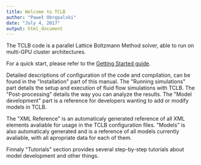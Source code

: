 ```yaml
---
title: Welcome to TCLB
author: "Paweł Obrępalski"
date: "July 4, 2017"
output: html_document
---
```


The TCLB code is a parallel Lattice Boltzmann Method solver, able to run on multi-GPU
cluster architectures.

For a quick start, please refer to the [Getting Started
guide](/1.-getting-started/installation/).

Detailed descriptions of configuration of the code and compilation, can be
found in the "Installation" part of this manual. The "Running simulations"
part details the setup and execution of fluid flow simulations with TCLB.
The "Post-processing" details the way you can analyze the results. The
"Model development" part is a reference for developers wanting to add or
modify models in TCLB.

The "XML Reference" is an automaticaly generated reference of all
XML elements avaliable for usage in the TCLB configuration files. "Models"
is also automaticaly generated and is a reference of all models currently
avaliable, with all apropriate data for each of them.

Finnaly "Tutorials" section provides several step-by-step tutorials about
model development and other things.

